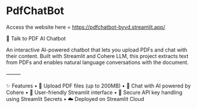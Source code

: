 # PdfChatBot
Access the website here = https://pdfchatbot-byvd.streamlit.app/

📄 Talk to PDF AI Chatbot

An interactive AI-powered chatbot that lets you upload PDFs and chat with their content. Built with Streamlit and Cohere LLM, this project extracts text from PDFs and enables natural language conversations with the document.

⸻

✨ Features
	•	📂 Upload PDF files (up to 200MB)
	•	🤖 Chat with AI powered by Cohere
	•	🎨 User-friendly Streamlit interface
	•	🔐 Secure API key handling using Streamlit Secrets
	•	☁️ Deployed on Streamlit Cloud
